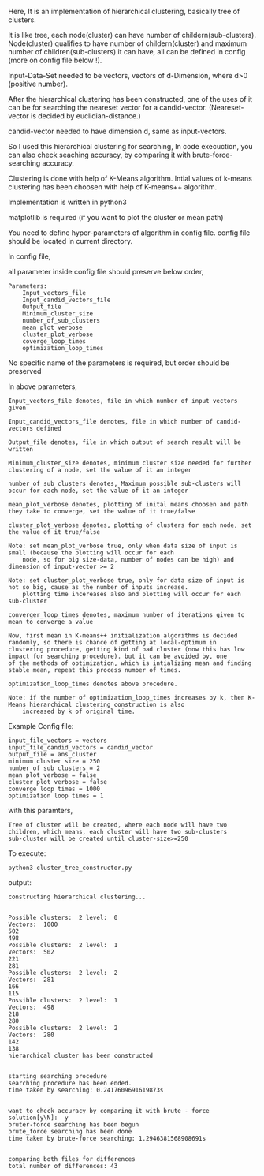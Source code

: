 Here, It is an implementation of hierarchical clustering, basically tree of clusters.

It is like tree, each node(cluster) can have number of childern(sub-clusters).
Node(cluster) qualifies to have number of childern(cluster) and maximum number of children(sub-clusters) it can have, all can be defined in config (more on config file below !).

Input-Data-Set needed to be vectors, vectors of d-Dimension, where d>0 (positive number).

After the hierarchical clustering has been constructed, one of the uses of it can be for searching the neareset vector for a candid-vector.
(Neareset-vector is decided by euclidian-distance.)

candid-vector needed to have dimension d, same as input-vectors.

So I used this hierarchical clustering for searching, In code execuction, you can also check seaching accuracy, by comparing it with brute-force-searching accuracy.


Clustering is done with help of K-Means algorithm. Intial values of k-means clustering has been choosen with help of K-means++ algorithm.

Implementation is written in python3

matplotlib is required (if you want to plot the cluster or mean path)

You need to define hyper-parameters of algorithm in config file.
config file should be located in current directory.

In config file,

all parameter inside config file should preserve below order,

	Parameters:
		Input_vectors_file
		Input_candid_vectors_file
		Output_file
		Minimum_cluster_size
		number_of_sub_clusters
		mean plot verbose
		cluster_plot_verbose
		coverge_loop_times
		optimization_loop_times

No specific name of the parameters is required, but order should be preserved


In above parameters, 

	Input_vectors_file denotes, file in which number of input vectors given

	Input_candid_vectors_file denotes, file in which number of candid-vectors defined

	Output_file denotes, file in which output of search result will be written

	Minimum_cluster_size denotes, minimum cluster size needed for further clustering of a node, set the value of it an integer

	number_of_sub_clusters denotes, Maximum possible sub-clusters will occur for each node, set the value of it an integer

	mean_plot_verbose denotes, plotting of inital means choosen and path they take to converge, set the value of it true/false

	cluster_plot_verbose denotes, plotting of clusters for each node, set the value of it true/false
	
	Note: set mean_plot_verbose true, only when data size of input is small (because the plotting will occur for each 
		node, so for big size-data, number of nodes can be high) and dimension of input-vector >= 2
	
	Note: set cluster_plot_verbose true, only for data size of input is not so big, cause as the number of inputs increase.
		plotting time incereases also and plotting will occur for each sub-cluster
	
	converger_loop_times denotes, maximum number of iterations given to mean to converge a value
	
	Now, first mean in K-means++ initialization algorithms is decided randomly, so there is chance of getting at local-optimum in 
	clustering procedure, getting kind of bad cluster (now this has low impact for searching procedure). but it can be avoided by, one 
	of the methods of optimization, which is intializing mean and finding stable mean, repeat this process number of times.
	
	optimization_loop_times denotes above procedure.

	Note: if the number of optimization_loop_times increases by k, then K-Means hierarchical clustering construction is also 
		increased by k of original time.  

Example Config file:

	input_file_vectors = vectors
	input_file_candid_vectors = candid_vector
	output_file = ans_cluster
	minimum cluster size = 250
	number of sub clusters = 2
	mean plot verbose = false
	cluster plot verbose = false
	converge loop times = 1000
	optimization loop times = 1


with this paramters,

	Tree of cluster will be created, where each node will have two children, which means, each cluster will have two sub-clusters
	sub-cluster will be created until cluster-size>=250 

To execute:

	python3 cluster_tree_constructor.py

output:

	constructing hierarchical clustering...


	Possible clusters:  2 level:  0
	Vectors:  1000
	502
	498
	Possible clusters:  2 level:  1
	Vectors:  502
	221
	281
	Possible clusters:  2 level:  2
	Vectors:  281
	166
	115
	Possible clusters:  2 level:  1
	Vectors:  498
	218
	280
	Possible clusters:  2 level:  2
	Vectors:  280
	142
	138
	hierarchical cluster has been constructed


	starting searching procedure
	searching procedure has been ended.
	time taken by searching: 0.2417609691619873s


	want to check accuracy by comparing it with brute - force solution[y\N]:  y
	bruter-force searching has been begun
	brute_force searching has been done
	time taken by brute-force searching: 1.2946381568908691s


	comparing both files for differences
	total number of differences: 43

